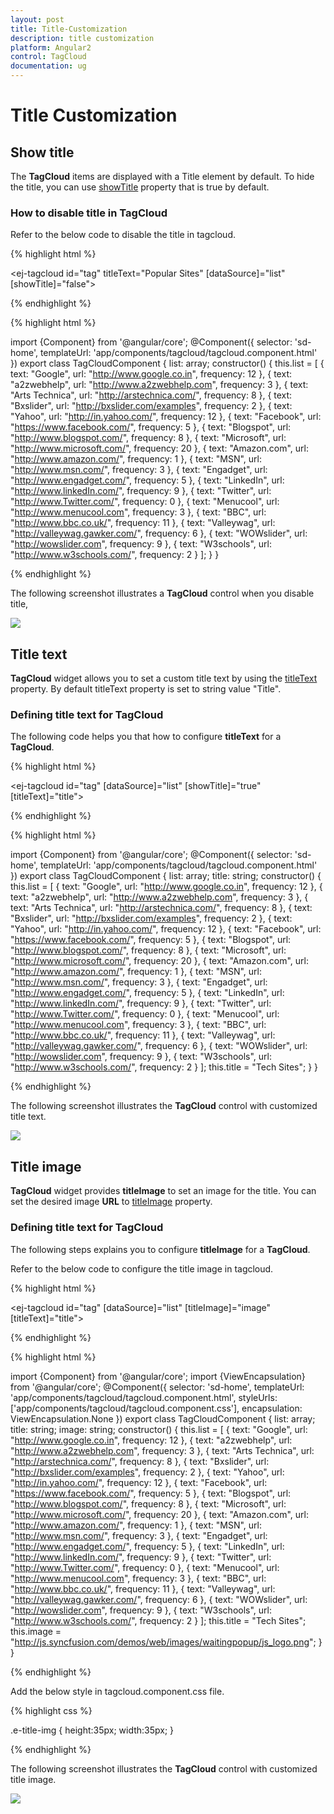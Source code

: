 ```yaml
---
layout: post
title: Title-Customization
description: title customization
platform: Angular2
control: TagCloud
documentation: ug
---
```


# Title Customization

## Show title

The **TagCloud** items are displayed with a Title element by default. To hide the title, you can use [showTitle](https://help.syncfusion.com/api/js/ejtagcloud#members:showtitle) property that is true by default.

### How to disable title in TagCloud

Refer to the below code to disable the title in tagcloud.

{% highlight html %}

<ej-tagcloud id="tag" titleText="Popular Sites" [dataSource]="list" [showTitle]="false"></ej-tagcloud>

{% endhighlight %}

{% highlight html %}

import {Component} from '@angular/core';
@Component({
    selector: 'sd-home',
    templateUrl: 'app/components/tagcloud/tagcloud.component.html'
    })
export class TagCloudComponent {
    list: array;
    constructor() {
    this.list = [
    { text: "Google", url: "http://www.google.co.in", frequency: 12 },
    { text: "a2zwebhelp", url: "http://www.a2zwebhelp.com", frequency: 3 },
    { text: "Arts Technica", url: "http://arstechnica.com/", frequency: 8 },
    { text: "Bxslider", url: "http://bxslider.com/examples", frequency: 2 },
    { text: "Yahoo", url: "http://in.yahoo.com/", frequency: 12 },
    { text: "Facebook", url: "https://www.facebook.com/", frequency: 5 },
    { text: "Blogspot", url: "http://www.blogspot.com/", frequency: 8 },
    { text: "Microsoft", url: "http://www.microsoft.com/", frequency: 20 },
    { text: "Amazon.com", url: "http://www.amazon.com/", frequency: 1 },
    { text: "MSN", url: "http://www.msn.com/", frequency: 3 },
    { text: "Engadget", url: "http://www.engadget.com/", frequency: 5 },
    { text: "LinkedIn", url: "http://www.linkedIn.com/", frequency: 9 },
    { text: "Twitter", url: "http://www.Twitter.com/", frequency: 0 },
    { text: "Menucool", url: "http://www.menucool.com", frequency: 3 },
    { text: "BBC", url: "http://www.bbc.co.uk/", frequency: 11 },
    { text: "Valleywag", url: "http://valleywag.gawker.com/", frequency: 6 },
    { text: "WOWslider", url: "http://wowslider.com", frequency: 9 },
    { text: "W3schools", url: "http://www.w3schools.com/", frequency: 2 }
    ];
    }
}

{% endhighlight %}

The following screenshot illustrates a **TagCloud** control when you disable title,

![](Title-Customization_images/Title-Customization_img1.png) 


## Title text

**TagCloud** widget allows you to set a custom title text by using the [titleText](https://help.syncfusion.com/api/js/ejtagcloud#members:titletext) property. By default titleText property is set to string value "Title".

### Defining title text for TagCloud

The following code helps you that how to configure **titleText** for a **TagCloud**.

{% highlight html %}

<ej-tagcloud id="tag" [dataSource]="list" [showTitle]="true" [titleText]="title"></ej-tagcloud>

{% endhighlight %}

{% highlight html %}

import {Component} from '@angular/core';
@Component({
    selector: 'sd-home',
    templateUrl: 'app/components/tagcloud/tagcloud.component.html'
    })
export class TagCloudComponent {
    list: array;
    title: string;
    constructor() {
    this.list = [
    { text: "Google", url: "http://www.google.co.in", frequency: 12 },
    { text: "a2zwebhelp", url: "http://www.a2zwebhelp.com", frequency: 3 },
    { text: "Arts Technica", url: "http://arstechnica.com/", frequency: 8 },
    { text: "Bxslider", url: "http://bxslider.com/examples", frequency: 2 },
    { text: "Yahoo", url: "http://in.yahoo.com/", frequency: 12 },
    { text: "Facebook", url: "https://www.facebook.com/", frequency: 5 },
    { text: "Blogspot", url: "http://www.blogspot.com/", frequency: 8 },
    { text: "Microsoft", url: "http://www.microsoft.com/", frequency: 20 },
    { text: "Amazon.com", url: "http://www.amazon.com/", frequency: 1 },
    { text: "MSN", url: "http://www.msn.com/", frequency: 3 },
    { text: "Engadget", url: "http://www.engadget.com/", frequency: 5 },
    { text: "LinkedIn", url: "http://www.linkedIn.com/", frequency: 9 },
    { text: "Twitter", url: "http://www.Twitter.com/", frequency: 0 },
    { text: "Menucool", url: "http://www.menucool.com", frequency: 3 },
    { text: "BBC", url: "http://www.bbc.co.uk/", frequency: 11 },
    { text: "Valleywag", url: "http://valleywag.gawker.com/", frequency: 6 },
    { text: "WOWslider", url: "http://wowslider.com", frequency: 9 },
    { text: "W3schools", url: "http://www.w3schools.com/", frequency: 2 }
    ];
    this.title = "Tech Sites";
    }
}

{% endhighlight %}

The following screenshot illustrates the **TagCloud** control with customized title text.

![](Title-Customization_images/Title-Customization_img2.png)


## Title image

**TagCloud** widget provides **titleImage** to set an image for the title. You can set the desired image **URL** to [titleImage](https://help.syncfusion.com/api/js/ejtagcloud#members:titleimage) property.

### Defining title text for TagCloud

The following steps explains you to configure **titleImage** for a **TagCloud**.

Refer to the below code to configure the title image in tagcloud.

{% highlight html %}

<ej-tagcloud id="tag" [dataSource]="list" [titleImage]="image" [titleText]="title"></ej-tagcloud>

{% endhighlight %}

{% highlight html %}

import {Component} from '@angular/core';
import {ViewEncapsulation} from '@angular/core'; 
@Component({
    selector: 'sd-home',
    templateUrl: 'app/components/tagcloud/tagcloud.component.html',
    styleUrls: ['app/components/tagcloud/tagcloud.component.css'],
    encapsulation: ViewEncapsulation.None
    })
export class TagCloudComponent {
    list: array;
    title: string;
    image: string;
    constructor() {
    this.list = [
    { text: "Google", url: "http://www.google.co.in", frequency: 12 },
    { text: "a2zwebhelp", url: "http://www.a2zwebhelp.com", frequency: 3 },
    { text: "Arts Technica", url: "http://arstechnica.com/", frequency: 8 },
    { text: "Bxslider", url: "http://bxslider.com/examples", frequency: 2 },
    { text: "Yahoo", url: "http://in.yahoo.com/", frequency: 12 },
    { text: "Facebook", url: "https://www.facebook.com/", frequency: 5 },
    { text: "Blogspot", url: "http://www.blogspot.com/", frequency: 8 },
    { text: "Microsoft", url: "http://www.microsoft.com/", frequency: 20 },
    { text: "Amazon.com", url: "http://www.amazon.com/", frequency: 1 },
    { text: "MSN", url: "http://www.msn.com/", frequency: 3 },
    { text: "Engadget", url: "http://www.engadget.com/", frequency: 5 },
    { text: "LinkedIn", url: "http://www.linkedIn.com/", frequency: 9 },
    { text: "Twitter", url: "http://www.Twitter.com/", frequency: 0 },
    { text: "Menucool", url: "http://www.menucool.com", frequency: 3 },
    { text: "BBC", url: "http://www.bbc.co.uk/", frequency: 11 },
    { text: "Valleywag", url: "http://valleywag.gawker.com/", frequency: 6 },
    { text: "WOWslider", url: "http://wowslider.com", frequency: 9 },
    { text: "W3schools", url: "http://www.w3schools.com/", frequency: 2 }
    ];
    this.title = "Tech Sites";
    this.image = "http://js.syncfusion.com/demos/web/images/waitingpopup/js_logo.png";
    }
}

{% endhighlight %}

Add the below style in tagcloud.component.css file.

{% highlight css %}

.e-title-img {
    height:35px;
    width:35px;
}

{% endhighlight %}

The following screenshot illustrates the **TagCloud** control with customized title image.

![](Title-Customization_images/Title-Customization_img3.png)